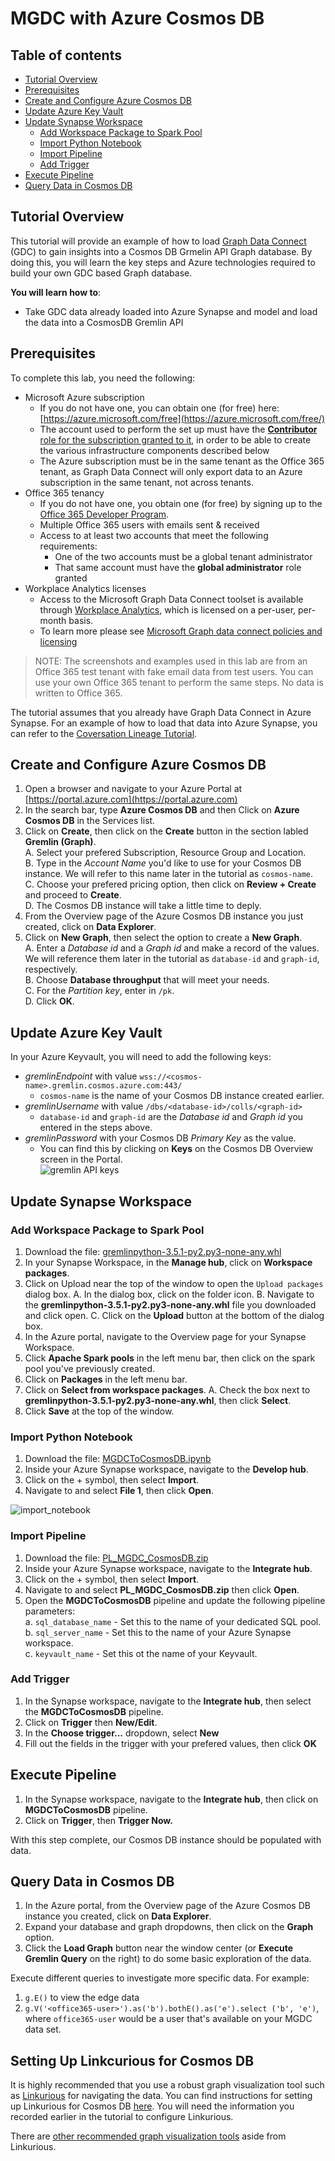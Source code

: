 # MGDC with Azure Cosmos DB

## Table of contents
* [Tutorial Overview](#tutorial-overview)
* [Prerequisites](#prerequisites)
* [Create and Configure Azure Cosmos DB](#create-and-configure-azure-cosmos-db)
* [Update Azure Key Vault](#update-azure-key-vault)
* [Update Synapse Workspace](#update-synapse-workspace)
    * [Add Workspace Package to Spark Pool](#add-workspace-package-to-spark-pool)
    * [Import Python Notebook](#import-python-notebook)
    * [Import Pipeline](#import-pipeline)
    * [Add Trigger](#add-trigger)
* [Execute Pipeline](#execute-pipeline)
* [Query Data in Cosmos DB](#query-data-in-cosmos-db)

## Tutorial Overview

This tutorial will provide an example of how to load [Graph Data Connect](https://docs.microsoft.com/en-us/graph/data-connect-concept-overview)
(GDC) to gain insights into a Cosmos DB Grmelin API Graph database. By doing this, you will learn the key steps and Azure technologies required to build your own GDC based Graph database.  

**You will learn how to**:
- Take GDC data already loaded into Azure Synapse and model and load the data into a CosmosDB Gremlin API

## Prerequisites

To complete this lab, you need the following:

- Microsoft Azure subscription
  - If you do not have one, you can obtain one (for free) here: [https://azure.microsoft.com/free](https://azure.microsoft.com/free/)
  - The account used to perform the set up must have the [**Contributor** role for the subscription granted to it](https://docs.microsoft.com/en-us/azure/role-based-access-control/elevate-access-global-admin),
    in order to be able to create the various infrastructure components described below
  - The Azure subscription must be in the same tenant as the Office 365 tenant, as Graph Data Connect will only export 
    data to an Azure subscription in the same tenant, not across tenants.
- Office 365 tenancy
  - If you do not have one, you obtain one (for free) by signing up to the [Office 365 Developer Program](https://developer.microsoft.com/office/dev-program).
  - Multiple Office 365 users with emails sent & received
  - Access to at least two accounts that meet the following requirements:
      - One of the two accounts must be a global tenant administrator
      - That same account must have the **global administrator** role granted
- Workplace Analytics licenses
  - Access to the Microsoft Graph Data Connect toolset is available through [Workplace Analytics](https://products.office.com/en-us/business/workplace-analytics), 
    which is licensed on a per-user, per-month basis.
  - To learn more please see [Microsoft Graph data connect policies and licensing](https://docs.microsoft.com/en-us/graph/data-connect-policies)

> NOTE: The screenshots and examples used in this lab are from an Office 365 test tenant with fake email data from test users. 
> You can use your own Office 365 tenant to perform the same steps. No data is written to Office 365. 

The tutorial assumes that you already have Graph Data Connect in Azure Synapse. For an example of how to load that data into Azure Synapse, you can refer to the [Coversation Lineage Tutorial](https://github.com/microsoftgraph/dataconnect-solutions/tree/main/solutions/conversation-lineage).

## Create and Configure Azure Cosmos DB

1. Open a browser and navigate to your Azure Portal at [https://portal.azure.com](https://portal.azure.com)
2. In the search bar, type **Azure Cosmos DB** and then Click on **Azure Cosmos DB** in the Services list.
3. Click on **Create**, then click on the **Create** button in the section labled **Gremlin (Graph)**.  
   A. Select your prefered Subscription, Resource Group and Location.  
   B. Type in the *Account Name* you'd like to use for your Cosmos DB instance. We will refer to this name later in the tutorial as `cosmos-name`.  
   C. Choose your prefered pricing option, then click on **Review + Create** and proceed to **Create**.  
   D. The Cosmos DB instance will take a little time to deply.  
4. From the Overview page of the Azure Cosmos DB instance you just created, click on **Data Explorer**.
5. Click on **New Graph**, then select the option to create a **New Graph**.  
   A. Enter a *Database id* and a *Graph id* and make a record of the values. We will reference them later in the tutorial as `database-id` and `graph-id`, respectively.  
   B. Choose **Database throughput** that will meet your needs.  
   C. For the *Partition key*, enter in `/pk`.  
   D. Click **OK**.

## Update Azure Key Vault

In your Azure Keyvault, you will need to add the following keys:  
- *gremlinEndpoint* with value `wss://<cosmos-name>.gremlin.cosmos.azure.com:443/`  
   - `cosmos-name` is the name of your Cosmos DB instance created earlier.
- *gremlinUsername* with value `/dbs/<database-id>/colls/<graph-id>`  
   - `database-id` and `graph-id` are the *Database id* and *Graph id* you entered in the steps above.
- *gremlinPassword* with your Cosmos DB *Primary Key* as the value.  
   - You can find this by clicking on **Keys** on the Cosmos DB Overview screen in the Portal.  
![gremlin API keys](./docs/gremlin_keys.png)

## Update Synapse Workspace


### Add Workspace Package to Spark Pool
   
1. Download the file: [gremlinpython-3.5.1-py2.py3-none-any.whl](https://github.com/microsoftgraph/dataconnect-solutions/blob/main/solutions/mgdc-cosmos/packages/gremlinpython-3.5.1-py2.py3-none-any.whl)
2. In your Synapse Workspace, in the **Manage hub**, click on **Workspace packages**.
3. Click on Upload near the top of the window to open the `Upload packages` dialog box.
   A. In the dialog box, click on the folder icon. 
   B. Navigate to the **gremlinpython-3.5.1-py2.py3-none-any.whl** file you downloaded and click open.
   C. Click on the **Upload** button at the bottom of the dialog box.
4. In the Azure portal, navigate to the Overview page for your Synapse Workspace.
5. Click **Apache Spark pools** in the left menu bar, then click on the spark pool you've previously created.
6. Click on **Packages** in the left menu bar.
7. Click on **Select from workspace packages**.
   A. Check the box next to **gremlinpython-3.5.1-py2.py3-none-any.whl**, then click **Select**.
8. Click **Save** at the top of the window.
   
   
### Import Python Notebook

1. Download the file: [MGDCToCosmosDB.ipynb](https://github.com/microsoftgraph/dataconnect-solutions/blob/main/solutions/mgdc-cosmos/arm/notebook/MGDCToCosmosDB.ipynb)
2. Inside your Azure Synapse workspace, navigate to the **Develop hub**.
3. Click on the + symbol, then select **Import**.
4. Navigate to and select **File 1**, then click **Open**.

![import_notebook](./docs/develop-import.png)
   
### Import Pipeline
   
1. Download the file: [PL_MGDC_CosmosDB.zip](https://github.com/microsoftgraph/dataconnect-solutions/blob/main/solutions/mgdc-cosmos/arm/pipeline/PL_MGDC_CosmosDB.zip)
2. Inside your Azure Synapse workspace, navigate to the **Integrate hub**.
3. Click on the + symbol, then select **Import**.
4. Navigate to and select **PL_MGDC_CosmosDB.zip** then click **Open**.
5. Open the **MGDCToCosmosDB** pipeline and update the following pipeline parameters:  
   a. `sql_database_name` - Set this to the name of your dedicated SQL pool.  
   b. `sql_server_name` - Set this to the name of your Azure Synapse workspace.  
   c. `keyvault_name` - Set this ot the name of your Keyvault.

### Add Trigger

1. In the Synapse workspace, navigate to the **Integrate hub**, then select the **MGDCToCosmosDB** pipeline. 
2. Click on **Trigger** then **New/Edit**.
3. In the **Choose trigger...** dropdown, select **New**
4. Fill out the fields in the trigger with your prefered values, then click **OK**

## Execute Pipeline

1. In the Synapse workspace, navigate to the **Integrate hub**, then click on **MGDCToCosmosDB** pipeline. 
2. Click on **Trigger**, then **Trigger Now.**  

With this step complete, our Cosmos DB instance should be populated with data.

## Query Data in Cosmos DB

1. In the Azure portal, from the Overview page of the Azure Cosmos DB instance you created, click on **Data Explorer**.
2. Expand your database and graph dropdowns, then click on the **Graph** option. 
3. Click the **Load Graph** button near the window center (or **Execute Gremlin Query** on the right) to do some basic exploration of the data. 

Execute different queries to investigate more specific data. For example:  
1. ```g.E()``` to view the edge data
2. ```g.V('<office365-user>').as('b').bothE().as('e').select ('b', 'e')```, where `office365-user` would be a user that's available on your MGDC data set.

## Setting Up Linkcurious for Cosmos DB

It is highly recommended that you use a robust graph visualization tool such as [Linkurious](http://linkurio.us/) for navigating the data. You can find instructions for setting up Linkurious for Cosmos DB [here](https://doc.linkurio.us/admin-manual/latest/configure-cosmos/). You will need the information you recorded earlier in the tutorial to configure Linkurious.

There are [other recommended graph visualization tools](https://docs.microsoft.com/en-us/azure/cosmos-db/graph/graph-visualization-partners) aside from Linkurious.
